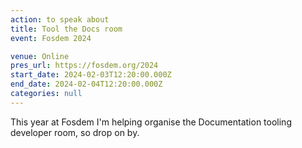 ```yaml
---
action: to speak about
title: Tool the Docs room
event: Fosdem 2024

venue: Online
pres_url: https://fosdem.org/2024
start_date: 2024-02-03T12:20:00.000Z
end_date: 2024-02-04T12:20:00.000Z
categories: null
---
```


This year at Fosdem I'm helping organise the Documentation tooling developer room, so drop on by.
